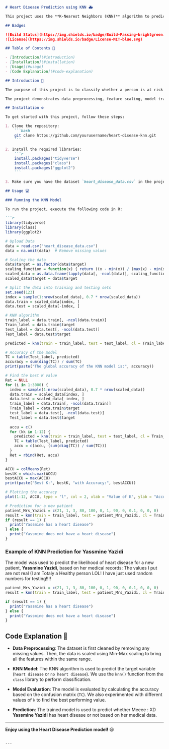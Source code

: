 
```markdown
# Heart Disease Prediction using KNN 🚑

This project uses the **K-Nearest Neighbors (KNN)** algorithm to predict whether a person has heart disease based on a set of health-related features. The dataset contains information about various medical characteristics, and the goal is to predict whether a person has heart disease. This is implemented in R using the `class` library for KNN classification.

## Badges

![Build Status](https://img.shields.io/badge/Build-Passing-brightgreen.svg)
![License](https://img.shields.io/badge/License-MIT-blue.svg)

## Table of Contents 📜

- [Introduction](#introduction)
- [Installation](#installation)
- [Usage](#usage)
- [Code Explanation](#code-explanation)

## Introduction 🌟

The purpose of this project is to classify whether a person is at risk of having heart disease using K-Nearest Neighbors (KNN). The dataset used contains several medical features such as age, cholesterol levels, and more. The goal is to classify individuals into two groups: **Heart Disease** or **No Heart Disease**.

The project demonstrates data preprocessing, feature scaling, model training, and evaluation. Additionally, it showcases the use of KNN to predict the likelihood of heart disease for new patients.

## Installation ⚙️

To get started with this project, follow these steps:

1. Clone the repository:
    ```bash
    git clone https://github.com/yourusername/heart-disease-knn.git
    ```

2. Install the required libraries:
    ```r
    install.packages("tidyverse")
    install.packages("class")
    install.packages("ggplot2")
    ```

3. Make sure you have the dataset `heart_disease_data.csv` in the project directory. You can download it from [this link](#).

## Usage 💻

### Running the KNN Model

To run the project, execute the following code in R:

```r
library(tidyverse)
library(class)
library(ggplot2)

# Upload Data
data = read.csv("heart_disease_data.csv")
data = na.omit(data)  # Remove missing values

# Scaling the data
data$target = as.factor(data$target)
scaling_function = function(x) { return ((x - min(x)) / (max(x) - min(x))) }
scaled_data = as.data.frame(lapply(data[, -ncol(data)], scaling_function))
scaled_data$target = data$target

# Split the data into training and testing sets
set.seed(123)
index = sample(1:nrow(scaled_data), 0.7 * nrow(scaled_data))
data.train = scaled_data[index, ]
data.test = scaled_data[-index, ]

# KNN algorithm
train_label = data.train[, -ncol(data.train)]
Train_label = data.train$target
test_label = data.test[, -ncol(data.test)]
Test_label = data.test$target

predicted = knn(train = train_label, test = test_label, cl = Train_label, k = 5)

# Accuracy of the model
TC = table(Test_label, predicted)
accuracy = sum(diag(TC)) / sum(TC)
print(paste("The global accuracy of the KNN model is:", accuracy))

# Find the best K value
Ret = NULL
for (i in 1:3000) {
  index = sample(1:nrow(scaled_data), 0.7 * nrow(scaled_data))
  data.train = scaled_data[index, ]
  data.test = scaled_data[-index, ]
  train_label = data.train[, -ncol(data.train)]
  Train_label = data.train$target
  test_label = data.test[, -ncol(data.test)]
  Test_label = data.test$target
  
  accu = c()
  for (kk in 1:12) {
    predicted = knn(train = train_label, test = test_label, cl = Train_label, k = kk)
    TC = table(Test_label, predicted)
    accu = c(accu, (sum(diag(TC)) / sum(TC)))
  }
  Ret = rbind(Ret, accu)
}

ACCU = colMeans(Ret)
bestK = which.max(ACCU)
bestACCU = max(ACCU)
print(paste("Best K:", bestK, "with Accuracy:", bestACCU))

# Plotting the accuracy
plot(1:12, ACCU, type = "l", col = 2, xlab = "Value of K", ylab = "Accuracy")

# Prediction for a new patient
patient_Mrs_Yazidi = c(21, 1, 3, 80, 100, 0, 1, 90, 0, 0.1, 0, 0, 0)
result = knn(train = train_label, test = patient_Mrs_Yazidi, cl = Train_label, k = 5)
if (result == 1) {
  print("Yassmine has a heart disease")
} else {
  print("Yassmine does not have a heart disease")
}
```

### Example of KNN Prediction for Yassmine Yazidi

The model was used to predict the likelihood of heart disease for a new patient, **Yassmine Yazidi**, based on her medical records:
The values I put are not real (I am Totaly a Healthy person LOL! I have just used random numbers for testing!!!!

```r
patient_Mrs_Yazidi = c(21, 1, 3, 80, 100, 0, 1, 90, 0, 0.1, 0, 0, 0)
result = knn(train = train_label, test = patient_Mrs_Yazidi, cl = Train_label, k = 5)

if (result == 1) {
  print("Yassmine has a heart disease")
} else {
  print("Yassmine does not have a heart disease")
}
```

## Code Explanation 📝

- **Data Preprocessing**: The dataset is first cleaned by removing any missing values. Then, the data is scaled using Min-Max scaling to bring all the features within the same range.
  
- **KNN Model**: The KNN algorithm is used to predict the target variable (`heart disease` or `no heart disease`). We use the `knn()` function from the `class` library to perform classification.

- **Model Evaluation**: The model is evaluated by calculating the accuracy based on the confusion matrix (`TC`). We also experimented with different values of `k` to find the best performing value.

- **Prediction**: The trained model is used to predict whether Meeee : XD **Yassmine Yazidi** has heart disease or not based on her medical data.

---

**Enjoy using the Heart Disease Prediction model!** 😃 
```

---
